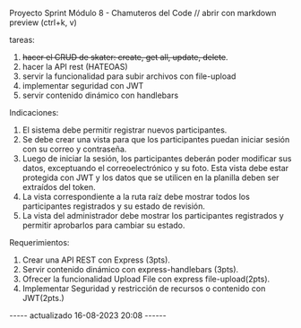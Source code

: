 Proyecto Sprint Módulo 8 - Chamuteros del Code
// abrir con markdown preview (ctrl+k, v)

tareas:

1. <del>hacer el CRUD de skater: create, get all, update, delete</del>.
2. hacer la API rest (HATEOAS)
3. servir la funcionalidad para subir archivos con file-upload
4. implementar seguridad con JWT
5. servir contenido dinámico con handlebars


Indicaciones:

1. El sistema debe permitir registrar nuevos participantes.
2. Se debe crear una vista para que los participantes puedan iniciar sesión con su correo y contraseña.
3. Luego de iniciar la sesión, los participantes deberán poder modificar sus datos, exceptuando el correoelectrónico y su foto. Esta vista debe estar protegida con JWT y los datos que se utilicen en la planilla deben ser extraídos del token.
4. La vista correspondiente a la ruta raíz debe mostrar todos los participantes registrados y su estado de
revisión.
5. La vista del administrador debe mostrar los participantes registrados y permitir aprobarlos para cambiar su estado.

Requerimientos:

1. Crear una API REST con Express (3pts).
2. Servir contenido dinámico con express-handlebars (3pts).
3. Ofrecer la funcionalidad Upload File con express file-upload(2pts).
4. Implementar Seguridad y restricción de recursos o contenido con JWT(2pts.)


----- actualizado 16-08-2023 20:08 ------